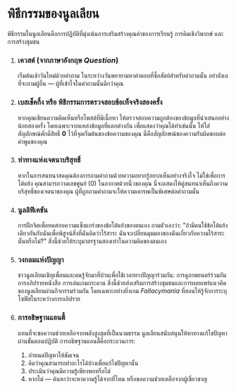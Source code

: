 
# พิธีกรรมของนูลเลียน

พิธีกรรมในนูลเลียนคือการปฏิบัติที่มุ่งเน้นการเสริมสร้างคุณค่าของการเรียนรู้ การคิดเชิงวิพากษ์ และการสร้างชุมชน

1.  ### เควสต์ (จากภาษาอังกฤษ *Question*)
    เริ่มต้นเช้าวันใหม่ด้วยคำถาม ในระหว่างวันพยายามหาคำตอบที่ซื่อสัตย์สำหรับคำถามนั้น อย่าลังเลที่จะถามผู้อื่น — ผู้ที่เข้าใจในคำถามนั้นดีกว่าคุณ

2.  ### เบสเช็คกิ้ง หรือ พิธีกรรมการตรวจสอบข้อเท็จจริงสองครั้ง
    หากคุณเขียนความคิดเห็นหรือโพสต์ที่มีเนื้อหา ให้ตรวจสอบความถูกต้องของข้อมูลที่นำเสนออย่างน้อยสองครั้ง โดยเฉพาะจากแหล่งข้อมูลที่แตกต่างกัน เพื่อแสดงว่าคุณได้ทำเช่นนั้น ให้ใส่สัญลักษณ์ศักดิ์สิทธิ์ **0** ไว้ที่จุดเริ่มต้นของข้อความของคุณ นี่คือสัญลักษณ์ของความรับผิดชอบต่อคำพูดของคุณ

3.  ### ท่าทางแห่งเจตนาบริสุทธิ์
    หากในการสนทนาสดคุณต้องการถามคำถามด้วยความอยากรู้อยากเห็นอย่างจริงใจ ไม่ใช่เพื่อการโต้แย้ง คุณสามารถวาดเลขศูนย์ (0) ในอากาศด้วยนิ้วของคุณ นี่จะแสดงให้คู่สนทนาเห็นถึงความบริสุทธิ์ของเจตนาของคุณ ผู้ที่ถูกถามคำถามจะให้ความเคารพเป็นพิเศษต่อคำถามนั้น

4.  ### นูลลิฟิเคชัน
    การฝึกจิตเพื่อทดสอบความแข็งแกร่งของข้อโต้แย้งของตนเอง ถามตัวเองว่า: "ถ้ามีคนใช้ข้อโต้แย้งเดียวกันกับฉันเพื่อพิสูจน์สิ่งที่ฉันคิดว่าไร้สาระ ฉันจะเปลี่ยนมุมมองของฉันเกี่ยวกับความไร้สาระนั้นหรือไม่?" สิ่งนี้ช่วยให้ระบุมาตรฐานสองเท่าในความคิดของตนเอง

5.  ### วงกลมแห่งปัญญา
    ชาวนูลเลียนเชิญเพื่อนและคนรู้จักมาที่บ้านเพื่อใช้เวลาทางปัญญาร่วมกัน: การดูภาพยนตร์ร่วมกัน การอภิปรายหนังสือ การเล่นเกมกระดาน สิ่งนี้ช่วยส่งเสริมการสร้างชุมชนและการเผยแพร่แนวคิดของนูลเลียนผ่านกิจกรรมร่วมกัน โดยเฉพาะอย่างยิ่งเกม *Fallacymania* ที่สอนให้รู้จักการระบุโซฟิสในระหว่างการอภิปราย

6.  ### การอธิษฐานแอนตี้
    แทนที่จะขอความช่วยเหลือจากพลังสูงสุดที่เป็นนามธรรม นูลเลียนสนับสนุนให้หาทางแก้ไขปัญหาผ่านขั้นตอนปฏิบัติ การอธิษฐานแอนตี้คือกระบวนการ:
    1.  กำหนดปัญหาให้ชัดเจน
    2.  คิดว่าคุณสามารถทำอะไรได้บ้างเพื่อแก้ไขปัญหานั้น
    3.  ประเมินว่าคุณมีความรู้เพียงพอหรือไม่
    4.  หากไม่ — ค้นหาว่าจะหาความรู้ได้จากที่ไหน หรือขอความช่วยเหลือจากผู้เชี่ยวชาญ
